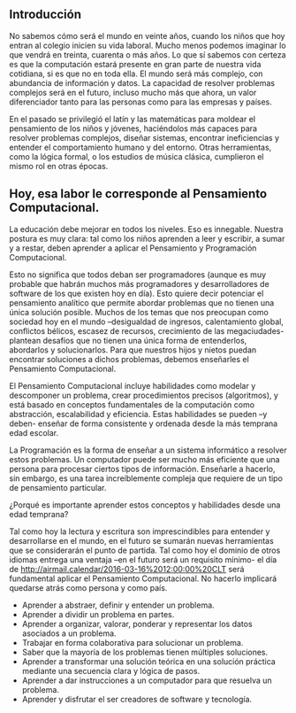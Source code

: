## Introducción

No sabemos cómo será el mundo en veinte años, cuando los niños que hoy entran al colegio inicien su vida laboral. Mucho menos podemos imaginar lo que vendrá en treinta, cuarenta o más años. Lo que sí sabemos con certeza es que la computación estará presente en gran parte de nuestra vida cotidiana, si es que no en toda ella. El mundo será más complejo, con abundancia de información y datos. La capacidad de resolver problemas complejos será en el futuro, incluso mucho más que ahora, un valor diferenciador tanto para las personas como para las empresas y países.

En el pasado se privilegió el latín y las matemáticas para moldear el pensamiento de los niños y jóvenes, haciéndolos más capaces para resolver problemas complejos, diseñar sistemas, encontrar ineficiencias y entender el comportamiento humano y del entorno. Otras herramientas, como la lógica formal, o los estudios de música clásica, cumplieron el mismo rol en otras épocas.

## Hoy, esa labor le corresponde al Pensamiento Computacional.

La educación debe mejorar en todos los niveles. Eso es innegable. Nuestra postura es muy clara: tal como los niños aprenden a leer y escribir, a sumar y a restar, deben aprender a aplicar el Pensamiento y Programación Computacional.

Esto no significa que todos deban ser programadores (aunque es muy probable que habrán muchos más programadores y desarrolladores de software de los que existen hoy en día). Esto quiere decir potenciar el pensamiento analítico que permite abordar problemas que no tienen una única solución posible. Muchos de los temas que nos preocupan como sociedad hoy en el mundo –desigualdad de ingresos, calentamiento global, conflictos bélicos, escasez de recursos, crecimiento de las megaciudades- plantean desafíos que no tienen una única forma de entenderlos, abordarlos y solucionarlos. Para que nuestros hijos y nietos puedan encontrar soluciones a dichos problemas, debemos enseñarles el Pensamiento Computacional.

El Pensamiento Computacional incluye habilidades como modelar y descomponer un problema, crear procedimientos precisos (algoritmos), y está basado en conceptos fundamentales de la computación como abstracción, escalabilidad y eficiencia. Estas habilidades se pueden –y deben- enseñar de forma consistente y ordenada desde la más temprana edad escolar.

La Programación es la forma de enseñar a un sistema informático a resolver estos problemas. Un computador puede ser mucho más eficiente que una persona para procesar ciertos tipos de información. Enseñarle a hacerlo, sin embargo, es una tarea increíblemente compleja que requiere de un tipo de pensamiento particular.

¿Porqué es importante aprender estos conceptos y habilidades desde una edad temprana?

Tal como hoy la lectura y escritura son imprescindibles para entender y desarrollarse en el mundo, en el futuro se sumarán nuevas herramientas que se considerarán el punto de partida. Tal como hoy el dominio de otros idiomas entrega una ventaja –en el futuro será un requisito mínimo- el día de http://airmail.calendar/2016-03-16%2012:00:00%20CLT será fundamental aplicar el Pensamiento Computacional. No hacerlo implicará quedarse atrás como persona y como país.

* Aprender a abstraer, definir y entender un problema.
* Aprender a dividir un problema en partes.
* Aprender a organizar, valorar, ponderar y representar los datos asociados a un problema.
* Trabajar en forma colaborativa para solucionar un problema.
* Saber que la mayoría de los problemas tienen múltiples soluciones.
* Aprender a transformar una solución teórica en una solución práctica mediante una secuencia clara y lógica de pasos.
* Aprender a dar instrucciones a un computador para que resuelva un problema.
* Aprender y disfrutar el ser creadores de software y tecnología.
